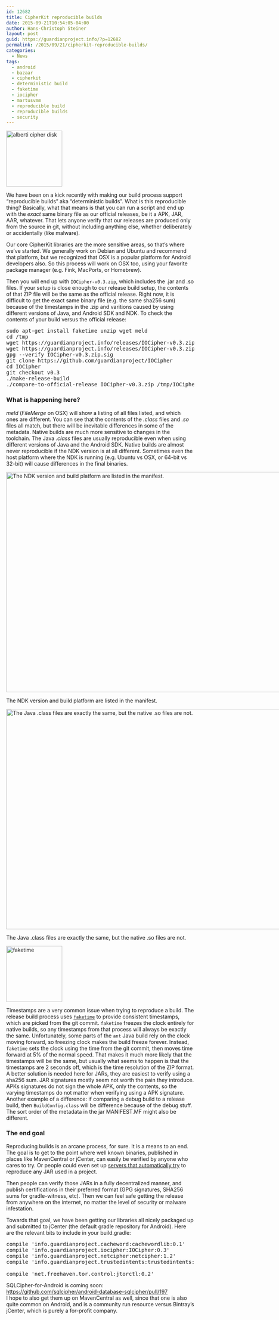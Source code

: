 ```yaml
---
id: 12682
title: CipherKit reproducible builds
date: 2015-09-21T10:54:05-04:00
author: Hans-Christoph Steiner
layout: post
guid: https://guardianproject.info/?p=12682
permalink: /2015/09/21/cipherkit-reproducible-builds/
categories:
  - News
tags:
  - android
  - bazaar
  - cipherkit
  - deterministic build
  - faketime
  - iocipher
  - martusvmm
  - reproducible build
  - reproducible builds
  - security
---
```

[<img src="https://guardianproject.info/wp-content/uploads/2012/10/alberti_cipher_disk-150x150.jpg" alt="alberti cipher disk" width="150" height="150" class="alignright size-thumbnail wp-image-3079" srcset="https://guardianproject.info/wp-content/uploads/2012/10/alberti_cipher_disk-150x150.jpg 150w, https://guardianproject.info/wp-content/uploads/2012/10/alberti_cipher_disk.jpg 245w" sizes="(max-width: 150px) 100vw, 150px" />](https://guardianproject.info/wp-content/uploads/2012/10/alberti_cipher_disk.jpg)

We have been on a kick recently with making our build process support “reproducible builds” aka “deterministic builds”. What is this reproducible thing? Basically, what that means is that you can run a script and end up with the _exact_ same binary file as our official releases, be it a APK, JAR, AAR, whatever. That lets anyone verify that our releases are produced only from the source in git, without including anything else, whether deliberately or accidentally (like malware).

Our core CipherKit libraries are the more sensitive areas, so that’s where we’ve started. We generally work on Debian and Ubuntu and recommend that platform, but we recognized that OSX is a popular platform for Android developers also. So this process will work on OSX too, using your favorite package manager (e.g. Fink, MacPorts, or Homebrew).

Then you will end up with `IOCipher-v0.3.zip`, which includes the .jar and .so files. If your setup is close enough to our release build setup, the contents of that ZIP file will be the same as the official release. Right now, it is difficult to get the exact same binary file (e.g. the same sha256 sum) because of the timestamps in the .zip and varitions caused by using different versions of Java, and Android SDK and NDK. To check the contents of your build versus the official release:

<pre>sudo apt-get install faketime unzip wget meld
cd /tmp
wget https://guardianproject.info/releases/IOCipher-v0.3.zip
wget https://guardianproject.info/releases/IOCipher-v0.3.zip.sig
gpg --verify IOCipher-v0.3.zip.sig
git clone https://github.com/guardianproject/IOCipher
cd IOCipher
git checkout v0.3
./make-release-build
./compare-to-official-release IOCipher-v0.3.zip /tmp/IOCipher-v0.3.zip
</pre>

### What is happening here?

_meld_ (_FileMerge_ on OSX) will show a listing of all files listed, and which ones are different. You can see that the contents of the _.class_ files and _.so_ files all match, but there will be inevitable differences in some of the metadata. Native builds are much more sensitive to changes in the toolchain. The Java _.class_ files are usually reproducible even when using different versions of Java and the Android SDK. Native builds are almost never reproducible if the NDK version is at all different. Sometimes even the host platform where the NDK is running (e.g. Ubuntu vs OSX, or 64-bit vs 32-bit) will cause differences in the final binaries.

<div id="attachment_13105" style="width: 883px" class="wp-caption alignnone">
  <a href="https://guardianproject.info/wp-content/uploads/2015/09/Screenshot-.-IOCipher-v0.3-MANIFEST.MF-_tmp-IOCipher-v0.3-MANIFEST.MF-Meld.png"><img aria-describedby="caption-attachment-13105" src="https://guardianproject.info/wp-content/uploads/2015/09/Screenshot-.-IOCipher-v0.3-MANIFEST.MF-_tmp-IOCipher-v0.3-MANIFEST.MF-Meld.png" alt="The NDK version and build platform are listed in the manifest." width="873" height="591" class="size-full wp-image-13105" srcset="https://guardianproject.info/wp-content/uploads/2015/09/Screenshot-.-IOCipher-v0.3-MANIFEST.MF-_tmp-IOCipher-v0.3-MANIFEST.MF-Meld.png 873w, https://guardianproject.info/wp-content/uploads/2015/09/Screenshot-.-IOCipher-v0.3-MANIFEST.MF-_tmp-IOCipher-v0.3-MANIFEST.MF-Meld-300x203.png 300w" sizes="(max-width: 873px) 100vw, 873px" /></a>
  
  <p id="caption-attachment-13105" class="wp-caption-text">
    The NDK version and build platform are listed in the manifest.
  </p>
</div>

<div id="attachment_13104" style="width: 883px" class="wp-caption alignnone">
  <a href="https://guardianproject.info/wp-content/uploads/2015/09/Screenshot-.-IOCipher-v0.3-_tmp-IOCipher-v0.3-Meld.png"><img aria-describedby="caption-attachment-13104" src="https://guardianproject.info/wp-content/uploads/2015/09/Screenshot-.-IOCipher-v0.3-_tmp-IOCipher-v0.3-Meld.png" alt="The Java .class files are exactly the same, but the native .so files are not." width="873" height="591" class="size-full wp-image-13104" srcset="https://guardianproject.info/wp-content/uploads/2015/09/Screenshot-.-IOCipher-v0.3-_tmp-IOCipher-v0.3-Meld.png 873w, https://guardianproject.info/wp-content/uploads/2015/09/Screenshot-.-IOCipher-v0.3-_tmp-IOCipher-v0.3-Meld-300x203.png 300w" sizes="(max-width: 873px) 100vw, 873px" /></a>
  
  <p id="caption-attachment-13104" class="wp-caption-text">
    The Java .class files are exactly the same, but the native .so files are not.
  </p>
</div>

[<img src="https://guardianproject.info/wp-content/uploads/2015/09/1024px-End_CEST.svg_-150x150.png" alt="faketime" width="150" height="150" class="alignright size-thumbnail wp-image-13098" srcset="https://guardianproject.info/wp-content/uploads/2015/09/1024px-End_CEST.svg_-150x150.png 150w, https://guardianproject.info/wp-content/uploads/2015/09/1024px-End_CEST.svg_-300x300.png 300w, https://guardianproject.info/wp-content/uploads/2015/09/1024px-End_CEST.svg_-200x200.png 200w, https://guardianproject.info/wp-content/uploads/2015/09/1024px-End_CEST.svg_.png 1024w" sizes="(max-width: 150px) 100vw, 150px" />](https://guardianproject.info/wp-content/uploads/2015/09/1024px-End_CEST.svg_.png)

Timestamps are a very common issue when trying to reproduce a build. The release build process uses <a href="https://github.com/wolfcw/libfaketime" target="_blank"><code>faketime</code></a> to provide consistent timestamps, which are picked from the git commit. `faketime` freezes the clock entirely for native builds, so any timestamps from that process will always be exactly the same. Unfortunately, some parts of the `ant` Java build rely on the clock moving forward, so freezing clock makes the build freeze forever. Instead, `faketime` sets the clock using the time from the git commit, then moves time forward at 5% of the normal speed. That makes it much more likely that the timestamps will be the same, but usually what seems to happen is that the timestamps are 2 seconds off, which is the time resolution of the ZIP format. A better solution is needed here for JARs, they are easiest to verify using a sha256 sum. JAR signatures mostly seem not worth the pain they introduce. APKs signatures do not sign the whole APK, only the contents, so the varying timestamps do not matter when verifying using a APK signature. Another example of a difference: if comparing a debug build to a release build, then `BuildConfig.class` will be difference because of the debug stuff. The sort order of the metadata in the jar MANIFEST.MF might also be different.

### The end goal

Reproducing builds is an arcane process, for sure. It is a means to an end. The goal is to get to the point where well known binaries, published in places like MavenCentral or jCenter, can easily be verified by anyone who cares to try. Or people could even set up <a href="https://f-droid.org/wiki/page/Verification_Server" target="_blank">servers that automatically try</a> to reproduce any JAR used in a project.

Then people can verify those JARs in a fully decentralized manner, and publish certifications in their preferred format (GPG signatures, SHA256 sums for gradle-witness, etc). Then we can feel safe getting the release from anywhere on the internet, no matter the level of security or malware infestation.

Towards that goal, we have been getting our libraries all nicely packaged up and submitted to jCenter (the default gradle repository for Android). Here are the relevant bits to include in your build.gradle:

<pre>compile 'info.guardianproject.cacheword:cachewordlib:0.1'
compile 'info.guardianproject.iocipher:IOCipher:0.3'
compile 'info.guardianproject.netcipher:netcipher:1.2'
compile 'info.guardianproject.trustedintents:trustedintents:0.0'

compile 'net.freehaven.tor.control:jtorctl:0.2'
</pre>

SQLCipher-for-Android is coming soon:  
<a href="https://github.com/sqlcipher/android-database-sqlcipher/pull/197" target="_blank">https://github.com/sqlcipher/android-database-sqlcipher/pull/197</a>  
I hope to also get them up on MavenCentral as well, since that one is also quite common on Android, and is a community run resource versus Bintray’s jCenter, which is purely a for-profit company.